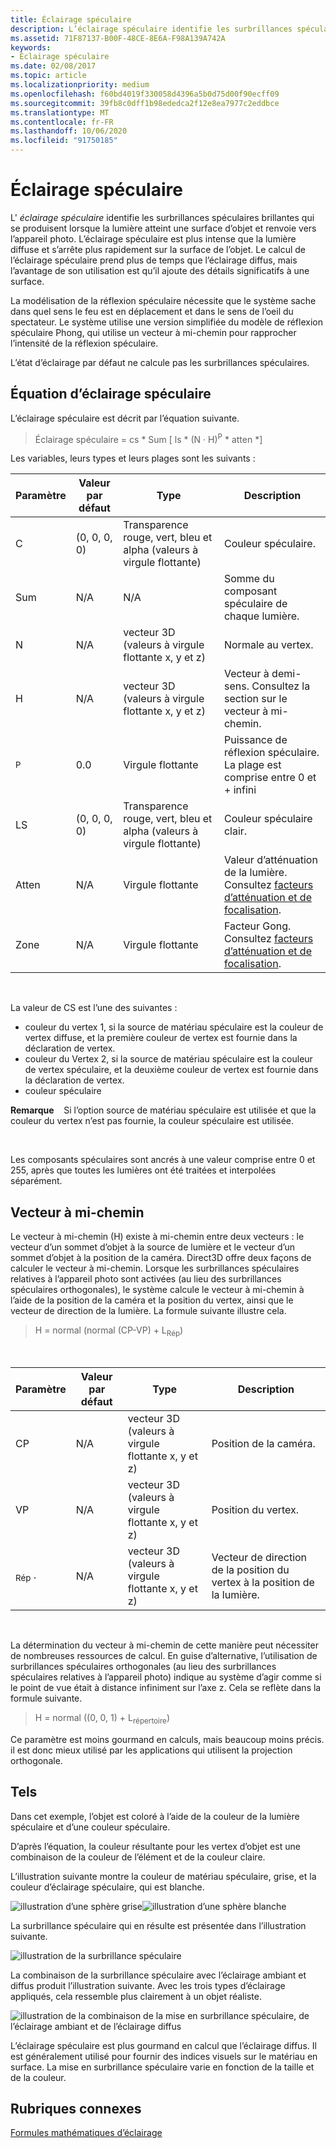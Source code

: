 ```yaml
---
title: Éclairage spéculaire
description: L’éclairage spéculaire identifie les surbrillances spéculaires brillantes qui se produisent lorsque la lumière atteint une surface d’objet et renvoie vers l’appareil photo.
ms.assetid: 71F87137-B00F-48CE-8E6A-F98A139A742A
keywords:
- Éclairage spéculaire
ms.date: 02/08/2017
ms.topic: article
ms.localizationpriority: medium
ms.openlocfilehash: f60bd4019f330058d4396a5b0d75d00f90ecff09
ms.sourcegitcommit: 39fb8c0dff1b98ededca2f12e8ea7977c2eddbce
ms.translationtype: MT
ms.contentlocale: fr-FR
ms.lasthandoff: 10/06/2020
ms.locfileid: "91750185"
---
```

# <a name="specular-lighting"></a>Éclairage spéculaire


L' *éclairage spéculaire* identifie les surbrillances spéculaires brillantes qui se produisent lorsque la lumière atteint une surface d’objet et renvoie vers l’appareil photo. L’éclairage spéculaire est plus intense que la lumière diffuse et s’arrête plus rapidement sur la surface de l’objet. Le calcul de l’éclairage spéculaire prend plus de temps que l’éclairage diffus, mais l’avantage de son utilisation est qu’il ajoute des détails significatifs à une surface.

La modélisation de la réflexion spéculaire nécessite que le système sache dans quel sens le feu est en déplacement et dans le sens de l’oeil du spectateur. Le système utilise une version simplifiée du modèle de réflexion spéculaire Phong, qui utilise un vecteur à mi-chemin pour rapprocher l’intensité de la réflexion spéculaire.

L’état d’éclairage par défaut ne calcule pas les surbrillances spéculaires.

## <a name="span-idspecular_lighting_equationspanspan-idspecular_lighting_equationspanspan-idspecular_lighting_equationspanspecular-lighting-equation"></a><span id="Specular_Lighting_Equation"></span><span id="specular_lighting_equation"></span><span id="SPECULAR_LIGHTING_EQUATION"></span>Équation d’éclairage spéculaire


L’éclairage spéculaire est décrit par l’équation suivante.

> Éclairage spéculaire = cs \* Sum \[ ls \* (N · H)<sup>P</sup> \* atten \*\]

Les variables, leurs types et leurs plages sont les suivants :

| Paramètre    | Valeur par défaut | Type                                                             | Description                                                                                            |
|--------------|---------------|------------------------------------------------------------------|--------------------------------------------------------------------------------------------------------|
| C           | (0, 0, 0, 0)     | Transparence rouge, vert, bleu et alpha (valeurs à virgule flottante) | Couleur spéculaire.                                                                                        |
| Sum          | N/A           | N/A                                                              | Somme du composant spéculaire de chaque lumière.                                                          |
| N            | N/A           | vecteur 3D (valeurs à virgule flottante x, y et z)                    | Normale au vertex.                                                                                         |
| H            | N/A           | vecteur 3D (valeurs à virgule flottante x, y et z)                    | Vecteur à demi-sens. Consultez la section sur le vecteur à mi-chemin.                                                |
| <sup>P</sup> | 0.0           | Virgule flottante                                                   | Puissance de réflexion spéculaire. La plage est comprise entre 0 et + infini                                                     |
| LS           | (0, 0, 0, 0)     | Transparence rouge, vert, bleu et alpha (valeurs à virgule flottante) | Couleur spéculaire clair.                                                                                  |
| Atten        | N/A           | Virgule flottante                                                   | Valeur d’atténuation de la lumière. Consultez [facteurs d’atténuation et de focalisation](attenuation-and-spotlight-factor.md). |
| Zone         | N/A           | Virgule flottante                                                   | Facteur Gong. Consultez [facteurs d’atténuation et de focalisation](attenuation-and-spotlight-factor.md).        |

 

La valeur de CS est l’une des suivantes :

-   couleur du vertex 1, si la source de matériau spéculaire est la couleur de vertex diffuse, et la première couleur de vertex est fournie dans la déclaration de vertex.
-   couleur du Vertex 2, si la source de matériau spéculaire est la couleur de vertex spéculaire, et la deuxième couleur de vertex est fournie dans la déclaration de vertex.
-   couleur spéculaire

**Remarque**    Si l’option source de matériau spéculaire est utilisée et que la couleur du vertex n’est pas fournie, la couleur spéculaire est utilisée.

 

Les composants spéculaires sont ancrés à une valeur comprise entre 0 et 255, après que toutes les lumières ont été traitées et interpolées séparément.

## <a name="span-idthe_halfway_vectorspanspan-idthe_halfway_vectorspanspan-idthe_halfway_vectorspanthe-halfway-vector"></a><span id="The_Halfway_Vector"></span><span id="the_halfway_vector"></span><span id="THE_HALFWAY_VECTOR"></span>Vecteur à mi-chemin


Le vecteur à mi-chemin (H) existe à mi-chemin entre deux vecteurs : le vecteur d’un sommet d’objet à la source de lumière et le vecteur d’un sommet d’objet à la position de la caméra. Direct3D offre deux façons de calculer le vecteur à mi-chemin. Lorsque les surbrillances spéculaires relatives à l’appareil photo sont activées (au lieu des surbrillances spéculaires orthogonales), le système calcule le vecteur à mi-chemin à l’aide de la position de la caméra et la position du vertex, ainsi que le vecteur de direction de la lumière. La formule suivante illustre cela.

> H = normal (normal (CP-VP) + L<sub>Rép</sub>)

 

| Paramètre       | Valeur par défaut | Type                                          | Description                                                  |
|-----------------|---------------|-----------------------------------------------|--------------------------------------------------------------|
| CP              | N/A           | vecteur 3D (valeurs à virgule flottante x, y et z) | Position de la caméra.                                             |
| VP              | N/A           | vecteur 3D (valeurs à virgule flottante x, y et z) | Position du vertex.                                             |
| <sub>Rép</sub> . | N/A           | vecteur 3D (valeurs à virgule flottante x, y et z) | Vecteur de direction de la position du vertex à la position de la lumière. |

 

La détermination du vecteur à mi-chemin de cette manière peut nécessiter de nombreuses ressources de calcul. En guise d’alternative, l’utilisation de surbrillances spéculaires orthogonales (au lieu des surbrillances spéculaires relatives à l’appareil photo) indique au système d’agir comme si le point de vue était à distance infiniment sur l’axe z. Cela se reflète dans la formule suivante.

> H = normal ((0, 0, 1) + L<sub>répertoire</sub>)

Ce paramètre est moins gourmand en calculs, mais beaucoup moins précis. il est donc mieux utilisé par les applications qui utilisent la projection orthogonale.

## <a name="span-idexamplespanspan-idexamplespanspan-idexamplespanexample"></a><span id="Example"></span><span id="example"></span><span id="EXAMPLE"></span>Tels


Dans cet exemple, l’objet est coloré à l’aide de la couleur de la lumière spéculaire et d’une couleur spéculaire.

D’après l’équation, la couleur résultante pour les vertex d’objet est une combinaison de la couleur de l’élément et de la couleur claire.

L’illustration suivante montre la couleur de matériau spéculaire, grise, et la couleur d’éclairage spéculaire, qui est blanche.

![illustration d’une sphère grise](images/amb1.jpg)![illustration d’une sphère blanche](images/lightwhite.jpg)

La surbrillance spéculaire qui en résulte est présentée dans l’illustration suivante.

![illustration de la surbrillance spéculaire](images/lights.jpg)

La combinaison de la surbrillance spéculaire avec l’éclairage ambiant et diffus produit l’illustration suivante. Avec les trois types d’éclairage appliqués, cela ressemble plus clairement à un objet réaliste.

![illustration de la combinaison de la mise en surbrillance spéculaire, de l’éclairage ambiant et de l’éclairage diffus](images/lightads.jpg)

L’éclairage spéculaire est plus gourmand en calcul que l’éclairage diffus. Il est généralement utilisé pour fournir des indices visuels sur le matériau en surface. La mise en surbrillance spéculaire varie en fonction de la taille et de la couleur.

## <a name="span-idrelated-topicsspanrelated-topics"></a><span id="related-topics"></span>Rubriques connexes


[Formules mathématiques d’éclairage](mathematics-of-lighting.md)

 

 




